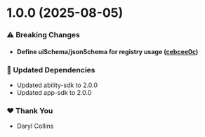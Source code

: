 # 1.0.0 (2025-08-05)

### ⚠️ Breaking Changes

- #### Define uiSchema/jsonSchema for registry usage ([cebcee0c](https://github.com/LIT-Protocol/Vincent/commit/cebcee0c))

### 🧱 Updated Dependencies

- Updated ability-sdk to 2.0.0
- Updated app-sdk to 2.0.0

### ❤️ Thank You

- Daryl Collins
